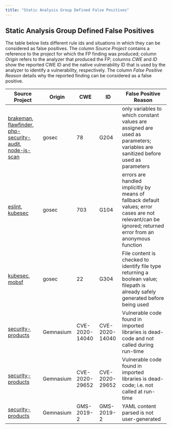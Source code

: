 ```yaml
---
title: "Static Analysis Group Defined False Positives"
---
```


## Static Analysis Group Defined False Positives

The table below lists different rule ids and situations in which they can be considered as false positives. The column *Source Project* contains a reference to the project for which the FP finding was produced; column *Origin* refers to the analyzer that produced the FP; columns *CWE* and *ID* show the reported CWE ID and the native vulnerability ID that is used by the analyzer to identify a vulnerability, respectively. The column *False Positive Reason* details why the reported finding can be considered as a false positive.

| Source Project | Origin  | CWE    | ID      | False Positive Reason   |
| ---------- | ------- | ------ | ------- | ----------------------- |
| [brakeman](https://example_company.com/example_company-org/security-products/analyzers/brakeman), [flawfinder](https://example_company.com/example_company-org/security-products/analyzers/flawfinder), [php-security-audit](https://example_company.com/example_company-org/security-products/analyzers/phpcs-security-audit),  [node-js-scan](https://example_company.com/example_company-org/security-products/analyzers/nodejs-scan) |  gosec  | 78     | G204   | only variables to which constant values are assigned are used as parameters; variables are sanitized before used as parameters  |
| [eslint](https://example_company.com/example_company-org/security-products/analyzers/phpcs-security-audit), [kubesec](https://example_company.com/example_company-org/security-products/analyzers/kubesec)  |  gosec  | 703     | G104   | errors are handled implicitly by means of fallback default values; error cases are not relevant/can be ignored; returned error from an anonymous function |
| [kubesec](https://example_company.com/example_company-org/security-products/analyzers/kubesec), [mobsf](https://example_company.com/example_company-org/security-products/analyzers/mobsf)  |  gosec  | 22     | G304   | File content is checked to identify file type returning a boolean value; filepath is already safely generated before being used |
| [security-products](https://example_company.com/example_company-org/security-products)  |  Gemnasium  | CVE-2020-14040     | CVE-2020-14040   | Vulnerable code found in imported libraries is dead-code and not called during run-time |
| [security-products](https://example_company.com/example_company-org/security-products)  |  Gemnasium  | CVE-2020-29652     | CVE-2020-29652   | Vulnerable code found in imported libraries is dead-code; i.e. not called at run-time |
| [security-products](https://example_company.com/example_company-org/security-products)  |  Gemnasium  | GMS-2019-2     | GMS-2019-2   | YAML content parsed is not user-generated |
